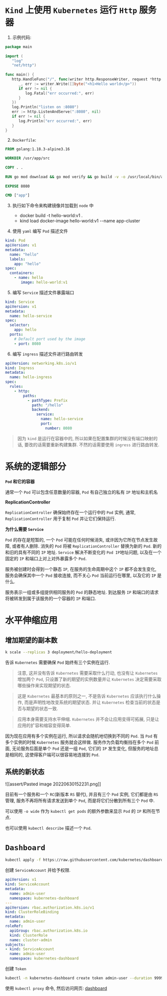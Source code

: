 ```toc
```

# `Kind` 上使用 `Kubernetes` 运行 `Http` 服务器

1. 示例代码:

```go
package main  
  
import (  
   "log"  
   "net/http")  
  
func main() {  
   http.HandleFunc("/", func(writer http.ResponseWriter, request *http.Request) {  
      _, err := writer.Write([]byte("<h1>Hello world</p>"))  
      if err != nil {  
         log.Fatal("err occurred:", err)  
      }  
   })  
   log.Println("listen on :8080")  
   err := http.ListenAndServe(":8080", nil)  
   if err != nil {  
      log.Println("err occurred:", err)  
   }  
}
```

2. `Dockerfile`:

```dockerfile
FROM golang:1.18.3-alpine3.16  
  
WORKDIR /usr/app/src  
  
COPY . .  
  
RUN go mod download && go mod verify && go build -v -o /usr/local/bin/app .  
  
EXPOSE 8080  
  
CMD ["app"]
```

3. 执行如下命令来构建镜像并加载到 `node` 中
	* docker build -t hello-world:v1 .
	* kind load docker-image hello-world:v1 --name app-cluster

4. 使用 `yaml` 编写 `Pod` 描述文件

```yaml
kind: Pod  
apiVersion: v1  
metadata:  
  name: "hello"  
  labels:  
    app: "hello"  
spec:  
  containers:  
    - name: hello  
       image: hello-world:v1  
```

5. 编写 `Service` 描述文件暴露端口

```yaml
kind: Service  
apiVersion: v1  
metadata:  
  name: hello-service  
spec:  
  selector:  
    app: hello  
  ports:  
    # Default port used by the image  
    - port: 8080
```

6. 编写 `ingress` 描述文件进行路由转发

```yaml
apiVersion: networking.k8s.io/v1  
kind: Ingress  
metadata:  
  name: hello-ingress  
spec:  
  rules:  
    - http:  
        paths:  
          - pathType: Prefix  
            path: "/hello"  
            backend:  
              service:  
                name: hello-service  
                port:  
                  number: 8080
```

> 因为 `kind` 是运行在容器中的, 所以如果在配置集群的时候没有端口映射的话, 要改的话需要重新构建集群. 不然的话需要使用 `ingress` 进行路由转发.

# 系统的逻辑部分

**`Pod` 和它的容器**

通常一个 `Pod` 可以包含任意数量的容器, `Pod` 有自己独立的私有 `IP` 地址和主机名

**ReplicationController**

`ReplicationController` 确保始终存在一个运行中的 `Pod` 实例, 通常, `ReplicationController` 用于复制 `Pod` 并让它们保持运行.

**为什么需要 `Service`**

`Pod` 的存在是短暂的, 一个 `Pod` 可能在任何时候消失, 或许因为它所在节点发生故障, 或者有人删除. 消失的 `Pod` 将被 `ReplicationController` 替换为新的 `Pod`. 新的和旧的具有不同的 `IP` 地址. `Service` 解决不断变化的 `Pod IP`地址问题, 以及在一个固定的 `IP` 和端口上对上对外暴露多个 `Pod`.

服务被创建时会得到一个静态 `IP`, 在服务的生命周期中这个 `IP` 都不会发生变化, 服务会确保其中一个 `Pod` 接收连接, 而不关心 `Pod` 当前运行在哪里, 以及它的 `IP` 是什么.

服务表示一组或多组提供相同服务的 `Pod` 的静态地址. 到达服务 `IP` 和端口的请求将被转发到属于该服务的一个容器的 `IP` 和端口.

# 水平伸缩应用

## 增加期望的副本数

```bash
k scale --replicas 3 deployment/hello-deployment
```

告诉 `Kubernetes` 需要确保 `Pod` 始终有三个实例在运行.

> 注意, 这并没有告诉 `Kubernetes` 需要采取什么行动, 也没有让 `Kubernetes` 增加两个 `Pod`, 只设置了新的期望的实例数量并让 `Kubernetes` 决定需要采取哪些操作来实现期望的状态.

> 这是 `Kubernetes` 最基本的原则之一, 不是告诉 `Kubernetes` 应该执行什么操作, 而是声明性地改变系统的期望状态. 并让 `Kubernetes` 检查当前的状态是否与期望的状态一致.

> 应用本身需要支持水平伸缩. `Kubernetes` 并不会让应用变得可拓展, 只是让应用的扩容和缩容变得简单.

因为现在应用有多个实例在运行, 所以请求会随机地切换到不同的 `Pod`. 当 `Pod` 有多个实例的时候 `Kubernetes` 服务就会这样做. 服务作为负载均衡挡在多个 `Pod` 前面, 无论服务后面是单个 `Pod` 还是一组 `Pod`, 它们的 `IP` 发生变化, 但服务的地址总是相同的, 这使得客户端可以很容易地连接到 `Pod`.

## 系统的新状态

![[assert/Pasted image 20220630152231.png]]

目前有一个服务和一个 `RC`(新版本 `RS` 替代), 并且有三个 `Pod` 实例, 它们都是由 `RS` 管理, 服务不再将所有请求发送到单个 `Pod`, 而是将它们分散到所有三个 `Pod` 中.

可以使用 `-o wide` 作为 `kubectl get pods` 的额外参数来显示 `Pod` 的 `IP` 和所在节点.

也可以使用 `kubectl describe` 描述一个 `Pod`.

# `Dashboard`

```bash
kubectl apply -f https://raw.githubusercontent.com/kubernetes/dashboard/v2.5.0/aio/deploy/recommended.yaml
```

创建 `ServiceAccount` 并给予权限.

```yaml
apiVersion: v1
kind: ServiceAccount
metadata:
  name: admin-user
  namespace: kubernetes-dashboard
---
apiVersion: rbac.authorization.k8s.io/v1
kind: ClusterRoleBinding
metadata:
  name: admin-user
roleRef:
  apiGroup: rbac.authorization.k8s.io
  kind: ClusterRole
  name: cluster-admin
subjects:
- kind: ServiceAccount
  name: admin-user
  namespace: kubernetes-dashboard
```

创建 `Token`

```bash
kubectl -n kubernetes-dashboard create token admin-user --duration 9999h
```

使用 `kubectl proxy` 命令, 然后访问网页: [dashboard](http://localhost:8001/api/v1/namespaces/kubernetes-dashboard/services/https:kubernetes-dashboard:/proxy/)
